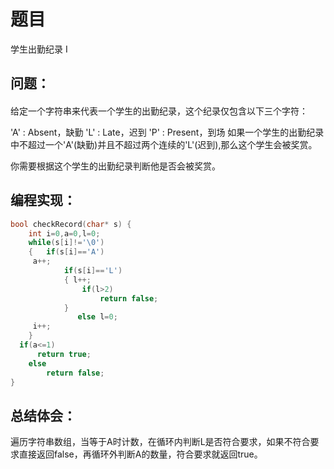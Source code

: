 # 题目
学生出勤纪录 I
## 问题：
#### 
给定一个字符串来代表一个学生的出勤纪录，这个纪录仅包含以下三个字符：

'A' : Absent，缺勤
'L' : Late，迟到
'P' : Present，到场
如果一个学生的出勤纪录中不超过一个'A'(缺勤)并且不超过两个连续的'L'(迟到),那么这个学生会被奖赏。

你需要根据这个学生的出勤纪录判断他是否会被奖赏。
## 编程实现：
```C
bool checkRecord(char* s) {
    int i=0,a=0,l=0;
    while(s[i]!='\0')
    {   if(s[i]=='A')
     a++;
            if(s[i]=='L')
            { l++;
                if(l>2)
                    return false;
            }
               else l=0;
     i++;
    }
  if(a<=1)
      return true;
    else 
        return false;
}
```
## 总结体会：
遍历字符串数组，当等于A时计数，在循环内判断L是否符合要求，如果不符合要求直接返回false，再循环外判断A的数量，符合要求就返回true。